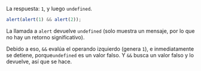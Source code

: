 La respuesta: `1`, y luego `undefined`.

```js run
alert(alert(1) && alert(2));
```

La llamada a `alert` devuelve `undefined` (solo muestra un mensaje, por lo que no hay un retorno significativo).

Debido a eso, `&&` evalúa el operando izquierdo (genera `1`), e inmediatamente se detiene, porque`undefined` es un valor falso. Y `&&` busca un valor falso y lo devuelve, así que se hace.
